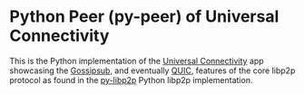 # Python Peer (py-peer) of Universal Connectivity

This is the Python implementation of the [Universal Connectivity][UNIV_CONN] app showcasing the [Gossipsub][GOSSIPSUB], and eventually [QUIC][QUIC], features of the core libp2p protocol as found in the [py-libp2p][PYLIBP2P] Python libp2p implementation.

[GOSSIPSUB]: https://github.com/libp2p/specs/blob/master/pubsub/gossipsub/README.md
[PYLIBP2P]: https://github.com/libp2p/py-libp2p
[QUIC]: https://github.com/libp2p/specs/blob/master/quic/README.md
[UNIV_CONN]: https://github.com/libp2p/universal-connectivity
